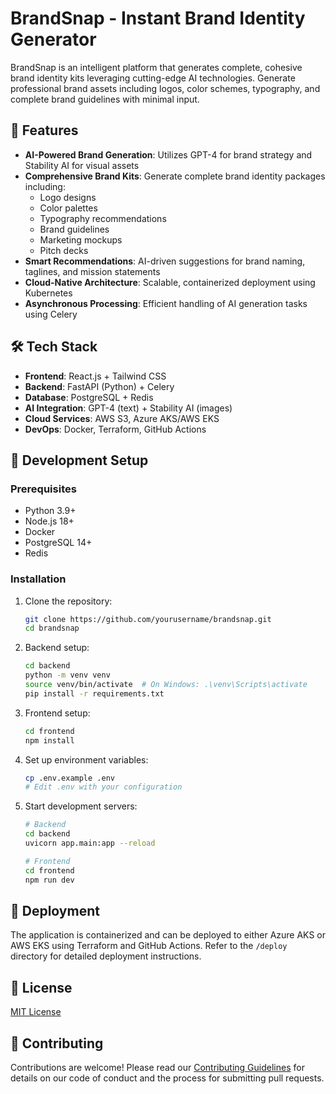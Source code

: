 # BrandSnap - Instant Brand Identity Generator

BrandSnap is an intelligent platform that generates complete, cohesive brand identity kits leveraging cutting-edge AI technologies. Generate professional brand assets including logos, color schemes, typography, and complete brand guidelines with minimal input.

## 🚀 Features

- **AI-Powered Brand Generation**: Utilizes GPT-4 for brand strategy and Stability AI for visual assets
- **Comprehensive Brand Kits**: Generate complete brand identity packages including:
  - Logo designs
  - Color palettes
  - Typography recommendations
  - Brand guidelines
  - Marketing mockups
  - Pitch decks
- **Smart Recommendations**: AI-driven suggestions for brand naming, taglines, and mission statements
- **Cloud-Native Architecture**: Scalable, containerized deployment using Kubernetes
- **Asynchronous Processing**: Efficient handling of AI generation tasks using Celery

## 🛠 Tech Stack

- **Frontend**: React.js + Tailwind CSS
- **Backend**: FastAPI (Python) + Celery
- **Database**: PostgreSQL + Redis
- **AI Integration**: GPT-4 (text) + Stability AI (images)
- **Cloud Services**: AWS S3, Azure AKS/AWS EKS
- **DevOps**: Docker, Terraform, GitHub Actions

## 🔧 Development Setup

### Prerequisites

- Python 3.9+
- Node.js 18+
- Docker
- PostgreSQL 14+
- Redis

### Installation

1. Clone the repository:

   ```bash
   git clone https://github.com/yourusername/brandsnap.git
   cd brandsnap
   ```

2. Backend setup:

   ```bash
   cd backend
   python -m venv venv
   source venv/bin/activate  # On Windows: .\venv\Scripts\activate
   pip install -r requirements.txt
   ```

3. Frontend setup:

   ```bash
   cd frontend
   npm install
   ```

4. Set up environment variables:

   ```bash
   cp .env.example .env
   # Edit .env with your configuration
   ```

5. Start development servers:

   ```bash
   # Backend
   cd backend
   uvicorn app.main:app --reload

   # Frontend
   cd frontend
   npm run dev
   ```

## 🚀 Deployment

The application is containerized and can be deployed to either Azure AKS or AWS EKS using Terraform and GitHub Actions. Refer to the `/deploy` directory for detailed deployment instructions.

## 📝 License

[MIT License](LICENSE)

## 🤝 Contributing

Contributions are welcome! Please read our [Contributing Guidelines](CONTRIBUTING.md) for details on our code of conduct and the process for submitting pull requests.
